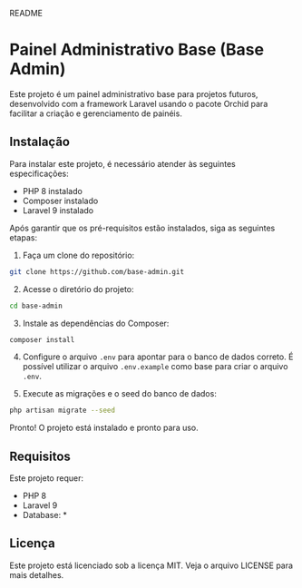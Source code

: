 README

# Painel Administrativo Base (Base Admin)

Este projeto é um painel administrativo base para projetos futuros, desenvolvido com a framework Laravel usando o pacote Orchid para facilitar a criação e gerenciamento de painéis.

## Instalação

Para instalar este projeto, é necessário atender às seguintes especificações:

-   PHP 8 instalado
-   Composer instalado
-   Laravel 9 instalado

Após garantir que os pré-requisitos estão instalados, siga as seguintes etapas:

1. Faça um clone do repositório:

```bash
git clone https://github.com/base-admin.git
```

2. Acesse o diretório do projeto:

```bash
cd base-admin
```

3. Instale as dependências do Composer:

```bash
composer install
```

4. Configure o arquivo `.env` para apontar para o banco de dados correto. É possível utilizar o arquivo `.env.example` como base para criar o arquivo `.env`.

5. Execute as migrações e o seed do banco de dados:

```bash
php artisan migrate --seed
```

Pronto! O projeto está instalado e pronto para uso.

## Requisitos

Este projeto requer:

-   PHP 8
-   Laravel 9
-   Database: \*

## Licença

Este projeto está licenciado sob a licença MIT. Veja o arquivo LICENSE para mais detalhes.
